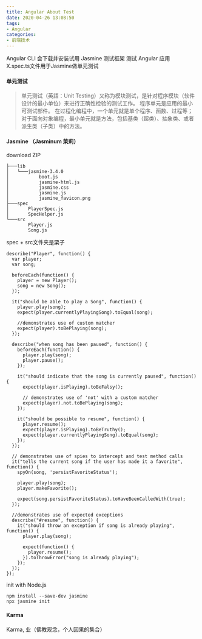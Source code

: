 ```yaml
---
title: Angular About Test
date: 2020-04-26 13:08:50
tags:
- Angular
categories: 
- 前端技术
---
```

Angular CLI 会下载并安装试用 Jasmine 测试框架 测试 Angular 应用<br>
X.spec.ts文件用于Jasmine做单元测试
#### 单元测试
> 单元测试（英語：Unit Testing）又称为模块测试，是针对程序模块（软件设计的最小单位）来进行正确性检验的测试工作。 程序单元是应用的最小可测试部件。 在过程化编程中，一个单元就是单个程序、函数、过程等；对于面向对象编程，最小单元就是方法，包括基类（超类）、抽象类、或者派生类（子类）中的方法。

#### Jasmine （Jasminum 茉莉）
download ZIP
```
├───lib
│   └───jasmine-3.4.0
│           boot.js
│           jasmine-html.js
│           jasmine.css
│           jasmine.js
│           jasmine_favicon.png
├───spec
│       PlayerSpec.js
│       SpecHelper.js
└───src
        Player.js
        Song.js
```
spec + src文件夹是栗子
```
describe("Player", function() {
  var player;
  var song;

  beforeEach(function() {
    player = new Player();
    song = new Song();
  });

  it("should be able to play a Song", function() {
    player.play(song);
    expect(player.currentlyPlayingSong).toEqual(song);

    //demonstrates use of custom matcher
    expect(player).toBePlaying(song);
  });

  describe("when song has been paused", function() {
    beforeEach(function() {
      player.play(song);
      player.pause();
    });

    it("should indicate that the song is currently paused", function() {
      expect(player.isPlaying).toBeFalsy();

      // demonstrates use of 'not' with a custom matcher
      expect(player).not.toBePlaying(song);
    });

    it("should be possible to resume", function() {
      player.resume();
      expect(player.isPlaying).toBeTruthy();
      expect(player.currentlyPlayingSong).toEqual(song);
    });
  });

  // demonstrates use of spies to intercept and test method calls
  it("tells the current song if the user has made it a favorite", function() {
    spyOn(song, 'persistFavoriteStatus');

    player.play(song);
    player.makeFavorite();

    expect(song.persistFavoriteStatus).toHaveBeenCalledWith(true);
  });

  //demonstrates use of expected exceptions
  describe("#resume", function() {
    it("should throw an exception if song is already playing", function() {
      player.play(song);

      expect(function() {
        player.resume();
      }).toThrowError("song is already playing");
    });
  });
});
```
init with Node.js
```
npm install --save-dev jasmine
npx jasmine init
```
#### Karma 
Karma, 业（佛教观念，个人因果的集合）